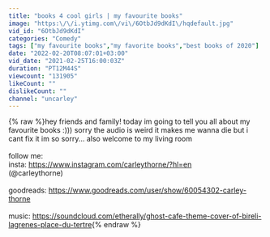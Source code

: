 ```yaml
---
title: "books 4 cool girls | my favourite books"
image: "https:\/\/i.ytimg.com\/vi\/6OtbJd9dKdI\/hqdefault.jpg"
vid_id: "6OtbJd9dKdI"
categories: "Comedy"
tags: ["my favourite books","my favorite books","best books of 2020"]
date: "2022-02-20T08:07:01+03:00"
vid_date: "2021-02-25T16:00:03Z"
duration: "PT12M44S"
viewcount: "131905"
likeCount: ""
dislikeCount: ""
channel: "uncarley"
---
```

{% raw %}hey friends and family! today im going to tell you all about my favourite books :))) sorry the audio is weird it makes me wanna die but i cant fix it im so sorry... also welcome to my living room<br /><br />follow me:<br />insta: <a rel="nofollow" target="blank" href="https://www.instagram.com/carleythorne/?hl=en">https://www.instagram.com/carleythorne/?hl=en</a><br />(@carleythorne)<br /><br />goodreads: <a rel="nofollow" target="blank" href="https://www.goodreads.com/user/show/60054302-carley-thorne">https://www.goodreads.com/user/show/60054302-carley-thorne</a><br /><br />music: <a rel="nofollow" target="blank" href="https://soundcloud.com/etherally/ghost-cafe-theme-cover-of-bireli-lagrenes-place-du-tertre">https://soundcloud.com/etherally/ghost-cafe-theme-cover-of-bireli-lagrenes-place-du-tertre</a>{% endraw %}
